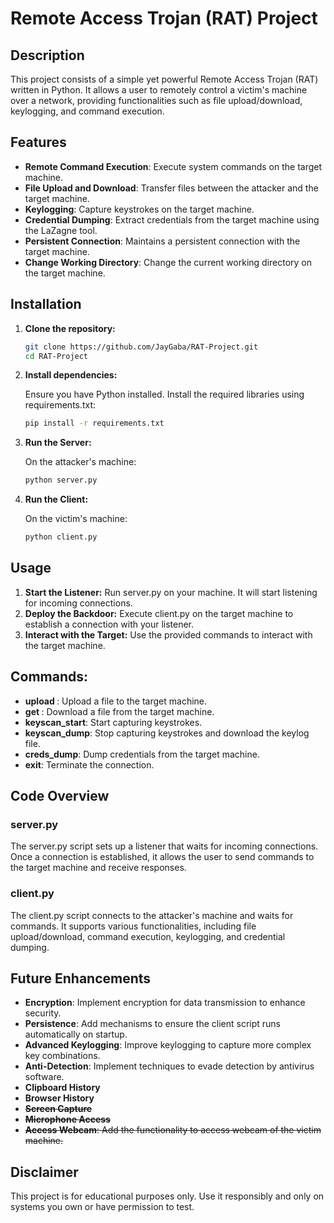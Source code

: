 # Remote Access Trojan (RAT) Project

## Description

This project consists of a simple yet powerful Remote Access Trojan (RAT) written in Python. It allows a user to remotely control a victim's machine over a network, providing functionalities such as file upload/download, keylogging, and command execution.

## Features

- **Remote Command Execution**: Execute system commands on the target machine.
- **File Upload and Download**: Transfer files between the attacker and the target machine.
- **Keylogging**: Capture keystrokes on the target machine.
- **Credential Dumping**: Extract credentials from the target machine using the LaZagne tool.
- **Persistent Connection**: Maintains a persistent connection with the target machine.
- **Change Working Directory**: Change the current working directory on the target machine.

## Installation

1. **Clone the repository:**
   ```sh
   git clone https://github.com/JayGaba/RAT-Project.git
   cd RAT-Project
   
2. **Install dependencies:**
   
   Ensure you have Python installed. Install the required libraries using requirements.txt:
   ```sh
   pip install -r requirements.txt
3. **Run the Server:**

   On the attacker's machine:
   ```sh
   python server.py
4. **Run the Client:**

   On the victim's machine:
    ```sh
    python client.py
    ```

## Usage

1. **Start the Listener:** Run server.py on your machine. It will start listening for incoming connections.
2. **Deploy the Backdoor:** Execute client.py on the target machine to establish a connection with your listener.
3. **Interact with the Target:** Use the provided commands to interact with the target machine.

## Commands:

- **upload <path>**: Upload a file to the target machine.
- **get <path>**: Download a file from the target machine.
- **keyscan_start**: Start capturing keystrokes.
- **keyscan_dump**: Stop capturing keystrokes and download the keylog file.
- **creds_dump**: Dump credentials from the target machine.
- **exit**: Terminate the connection.

## Code Overview
### server.py
The server.py script sets up a listener that waits for incoming connections. Once a connection is established, it allows the user to send commands to the target machine and receive responses.

### client.py
The client.py script connects to the attacker's machine and waits for commands. It supports various functionalities, including file upload/download, command execution, keylogging, and credential dumping.

## Future Enhancements
- **Encryption**: Implement encryption for data transmission to enhance security.
- **Persistence**: Add mechanisms to ensure the client script runs automatically on startup.
- **Advanced Keylogging**: Improve keylogging to capture more complex key combinations.
- **Anti-Detection**: Implement techniques to evade detection by antivirus software.
- **Clipboard History**
- **Browser History**
- ~~**Screen Capture**~~
- ~~**Microphone Access**~~
- ~~**Access Webcam**: Add the functionality to access webcam of the victim machine.~~

## Disclaimer
This project is for educational purposes only. Use it responsibly and only on systems you own or have permission to test.
